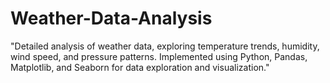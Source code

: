 # Weather-Data-Analysis
"Detailed analysis of weather data, exploring temperature trends, humidity, wind speed, and pressure patterns. Implemented using Python, Pandas, Matplotlib, and Seaborn for data exploration and visualization."
